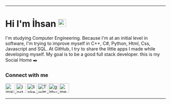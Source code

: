 <hr>

<h1> Hi I'm İhsan <a rel="nofollow"><img src="https://camo.githubusercontent.com/e8e7b06ecf583bc040eb60e44eb5b8e0ecc5421320a92929ce21522dbc34c891/68747470733a2f2f6d656469612e67697068792e636f6d2f6d656469612f6876524a434c467a6361737252346961377a2f67697068792e676966" width="25px" data-canonical-src="https://media.giphy.com/media/hvRJCLFzcasrR4ia7z/giphy.gif" style="max-width:100%;"></a>  </h1>

  <p> I'm studying Computer Engineering. Because I'm at an initial level in software, I'm trying to improve myself in C++, C#, Python, Html, Css, Javascript and SQL. At GitHub, I try to share the little apps I made while developing myself. My goal is to be a good full stack developer. this is my Social Home ✒️ </p>
  
  <h3> Connect with me  </h3>

              
  
  <p> 
  <a href=”mailto:ddcihsan@gmail.com” rel="nofollow">
  <img alt="mail" width=30px" margin="5px" src="https://cdn-icons-png.flaticon.com/512/5968/5968534.png" style="max-width:100%;">
  </a>
  <a "href="https://www.instagram.com/ihsan.ddc/?hl=tr" rel="nofollow">
  <img alt="instagram" width="30px" src="https://cdn-icons-png.flaticon.com/512/1384/1384063.png"  style="max-width:100%;">
  </a>
  <a href="https://www.linkedin.com/in/ihsan-dede%C3%A7-6402b11a7/" rel="nofollow">
  <img alt="linkedin" width="30px" src="https://cdn-icons-png.flaticon.com/512/174/174857.png" style="max-width:100%;">
  </a>
  <a href="https://twitter.com/DedecIhsan" rel="nofollow">
  <img alt="Twitter" width="30px" src="https://cdn-icons-png.flaticon.com/512/733/733579.png" style="max-width:100%;">
  </a>
  <a href="https://github.com/ihsandedec" rel="nofollow">
  <img alt="github" width="30px" src="https://cdn-icons-png.flaticon.com/512/5968/5968896.png" style="max-width:100%;">
  </a>
   <a href="https://ddcihsan.medium.com/" rel="nofollow">
  <img alt="medium" width="30px" src="https://cdn-icons-png.flaticon.com/512/5968/5968906.png" style="max-width:100%;">
  </a>                                       
</p>
<hr>
                                                                                                                             



                                                                                                                                




